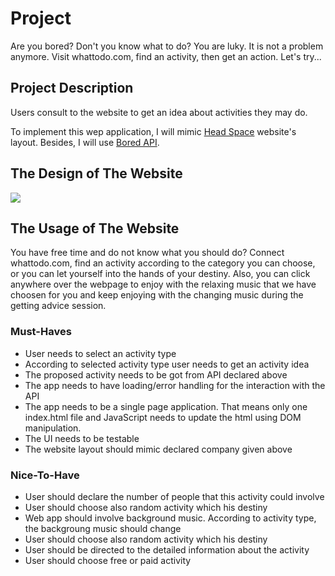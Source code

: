 # Project

Are you bored? Don't you know what to do? You are luky. It is not a problem anymore. Visit whattodo.com, find an activity, then get an action. Let's try...

<h2>Project Description</h2>

Users consult to the website to get an idea about activities they may do. 

To implement this wep application, I will mimic <a href="https://www.headspace.com/">Head Space</a> website's layout. Besides, I will use <a href="https://www.boredapi.com/">Bored API</a>.
<h2>The Design of The Website</h2>
<img src="https://user-images.githubusercontent.com/61011249/136653540-857f8457-8797-4b16-9d40-27f66ced790c.png">
<h2>The Usage of The Website</h2>
You have free time and do not know what you should do? Connect whattodo.com, find an activity according to the category you can choose, or you can let yourself into the hands of your destiny. Also, you can click anywhere over the webpage to enjoy with the relaxing music that we have choosen for you and keep enjoying with the changing music during the getting advice session.
<h3>Must-Haves</h3>
<ul>
  <li>User needs to select an activity type</li>
  <li>According to selected activity type user needs to get an activity idea</li>
  <li>The proposed activity needs to be got from API declared above</li>
  <li>The app needs to have loading/error handling for the interaction with the API</li>
  <li> The app needs to be a single page application. That means only one index.html file and JavaScript needs to update the html using DOM manipulation.</li>
  <li>The UI needs to be testable</li>
  <li>The website layout should mimic declared company given above</li>
</ul>
<h3>Nice-To-Have</h3>
<ul>
  <li>User should declare the number of people that this activity could involve</li>
  <li>User should choose also random activity which his destiny</li>
  <li>Web app should involve background music. According to activity type, the backgroung music should change</li>
  <li>User should choose also random activity which his destiny</li>
  <li>User should be directed to the detailed information about the activity</li>
  <li>User should choose free or paid activity</li>  
</ul>
